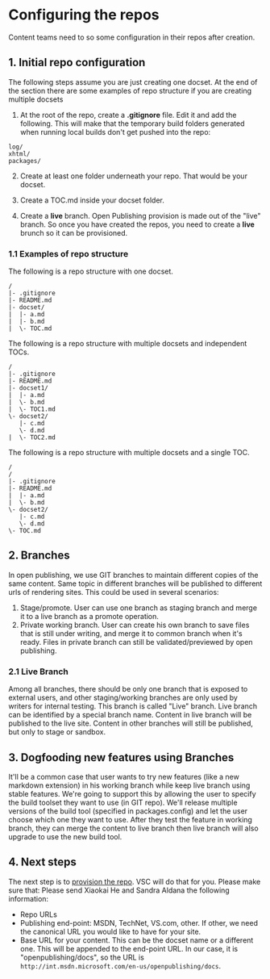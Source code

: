 # Configuring the repos
Content teams need to so some configuration in their repos after creation.

## 1. Initial repo configuration

The following steps assume you are just creating one docset. At the end of the section there are some examples of repo structure if you are creating multiple docsets  
1. At the root of the repo, create a **.gitignore** file. Edit it and add the following. This will make that the temporary build folders generated when running local builds don't get pushed into the repo:
```
log/
xhtml/
packages/
 ```
 
2. Create at least one folder underneath your repo. That would be your docset.

3. Create a TOC.md inside your docset folder.
  
4. Create a **live** branch. Open Publishing provision is made out of the "live" branch. So once you have created the repos, you need to create a **live** brunch so it can be provisioned. 

### 1.1 Examples of repo structure
The following is a repo structure with one docset.
```
/
|- .gitignore
|- README.md
|- docset/
|  |- a.md
|  |- b.md
|  \- TOC.md
```

The following is a repo structure with multiple docsets and independent TOCs.
```
/
|- .gitignore
|- README.md
|- docset1/
|  |- a.md
|  \- b.md
|  \- TOC1.md
\- docset2/
   |- c.md
   \- d.md
|  \- TOC2.md
```

The following is a repo structure with multiple docsets and a single TOC.
```
/
/
|- .gitignore
|- README.md
|  |- a.md
|  \- b.md
\- docset2/
   |- c.md
   \- d.md
\- TOC.md
```

## 2. Branches
In open publishing, we use GIT branches to maintain different copies of the same content. Same topic in different branches will be published to different urls of rendering sites. This could be used in several scenarios:
1. Stage/promote. User can use one branch as staging branch and merge it to a live branch as a promote operation.
2. Private working branch. User can create his own branch to save files that is still under writing, and merge it to common branch when it's ready. Files in private branch can still be validated/previewed by open publishing.

### 2.1 Live Branch
Among all branches, there should be only one branch that is exposed to external users, and other staging/working branches are only used by writers for internal testing. This branch is called "Live" branch. Live branch can be identified by a special branch name. Content in live branch will be published to the live site. Content in other branches will still be published, but only to stage or sandbox.

## 3. Dogfooding new features using Branches

It'll be a common case that user wants to try new features (like a new markdown extension) in his working branch while keep live branch using stable features. We're going to support this by allowing the user to specify the build toolset they want to use (in GIT repo). We'll release multiple versions of the build tool (specified in packages.config) and let the user choose which one they want to use. After they test the feature in working branch, they can merge the content to live branch then live branch will also upgrade to use the new build tool.

## 4. Next steps
The next step is to [provision the repo](../engdocs/repo-provision.md). VSC will do that for you. Please make sure that:
Please send Xiaokai He and Sandra Aldana the following information:

- Repo URLs
- Publishing end-point: MSDN, TechNet, VS.com, other. If other, we need the canonical URL you would like to have for your site.
- Base URL for your content. This can be the docset name or a different one. This will be appended to the end-point URL. In our case, it is "openpublishing/docs", so the URL is `http://int.msdn.microsoft.com/en-us/openpublishing/docs`.